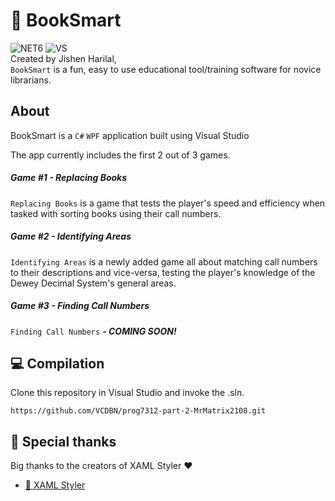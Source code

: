 # 📖 BookSmart
![NET6](https://img.shields.io/badge/.NET-6.0-yellow)  ![VS](https://img.shields.io/badge/Visual_Studio_Community_2022-v17.7.4-purple)  
Created by Jishen Harilal,  
`BookSmart` is a fun, easy to use educational tool/training software for novice librarians.  

## About
BookSmart is a `C#` `WPF` application built using Visual Studio 

The app currently includes the first 2 out of 3 games.  
##### Game #1 - Replacing Books
`Replacing Books` is a game that tests the player's speed and efficiency when tasked with sorting books using their call numbers.  

##### Game #2 - Identifying Areas
`Identifying Areas` is a newly added game all about matching call numbers to their descriptions and vice-versa, testing the player's knowledge of the Dewey Decimal System's general areas.  

##### Game #3 - Finding Call Numbers
`Finding Call Numbers` _**- COMING SOON!**_

## 💻 Compilation
Clone this repository in Visual Studio and invoke the .sln.  

```
https://github.com/VCDBN/prog7312-part-2-MrMatrix2108.git
```

## 🌟 Special thanks

Big thanks to the creators of XAML Styler ❤️

-   [🔗 XAML Styler](https://github.com/Xavalon/XamlStyler)
